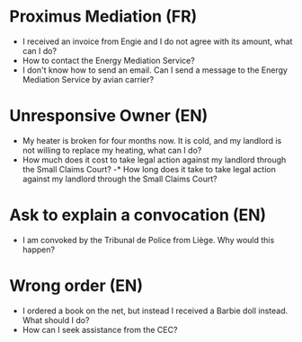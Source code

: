# Proximus Mediation (FR)
- I received an invoice from Engie and I do not agree with its amount, what can I do?
- How to contact the Energy Mediation Service?
- I don't know how to send an email. Can I send a message to the Energy Mediation Service by avian carrier?

# Unresponsive Owner (EN)
- My heater is broken for four months now. It is cold, and my landlord is not willing to replace my heating, what can I do?
- How much does it cost to take legal action against my landlord through the Small Claims Court?
-* How long does it take to take legal action against my landlord through the Small Claims Court?

# Ask to explain a convocation (EN)
- I am convoked by the Tribunal de Police from Liège. Why would this happen?

# Wrong order (EN)
- I ordered a book on the net, but instead I received a Barbie doll instead. What should I do?
- How can I seek assistance from the CEC?
